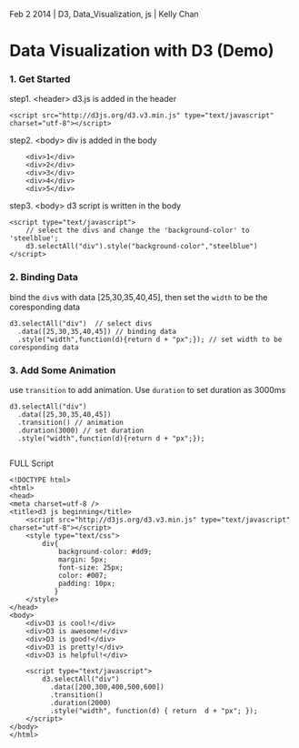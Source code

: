Feb 2 2014 | D3, Data_Visualization, js | Kelly Chan
# Data Visualization with D3 (Demo)

### 1. Get Started

step1. \<header\> d3.js is added in the header
```
<script src="http://d3js.org/d3.v3.min.js" type="text/javascript" charset="utf-8"></script>
```
step2. \<body\> div is added in the body
```
    <div>1</div>
    <div>2</div>
    <div>3</div>
    <div>4</div>
    <div>5</div>
```
step3. \<body\> d3 script is written in the body
```
<script type="text/javascript">
    // select the divs and change the 'background-color' to 'steelblue';
    d3.selectAll("div").style("background-color","steelblue")
</script>
```

### 2. Binding Data

bind the `div`s with data [25,30,35,40,45], then set the `width` to be the coresponding data
```
d3.selectAll("div")  // select divs
  .data([25,30,35,40,45]) // binding data
  .style("width",function(d){return d + "px";}); // set width to be coresponding data
```

### 3. Add Some Animation
use `transition` to add animation. Use `duration` to set duration as 3000ms
```
d3.selectAll("div")
  .data([25,30,35,40,45])
  .transition() // animation
  .duration(3000) // set duration
  .style("width",function(d){return d + "px";});
  
```

FULL Script
```
<!DOCTYPE html>
<html>
<head>
<meta charset=utf-8 />
<title>d3 js beginning</title>
    <script src="http://d3js.org/d3.v3.min.js" type="text/javascript" charset="utf-8"></script>
    <style type="text/css">
        div{
            background-color: #dd9;
            margin: 5px;
            font-size: 25px;
            color: #007;
            padding: 10px;
           }
    </style>
</head>
<body>
    <div>D3 is cool!</div>
    <div>D3 is awesome!</div>
    <div>D3 is good!</div>
    <div>D3 is pretty!</div>
    <div>D3 is helpful!</div>

    <script type="text/javascript">
        d3.selectAll("div")
          .data([200,300,400,500,600])
          .transition()
          .duration(2000)
          .style("width", function(d) { return  d + "px"; });
    </script>
</body>
</html>
```
